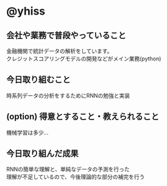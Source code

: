 # @yhiss

## 会社や業務で普段やっていること

金融機関で統計データの解析をしています。  
クレジットスコアリングモデルの開発などがメイン業務(python)

## 今日取り組むこと

時系列データの分析をするためにRNNの勉強と実装

## (option) 得意とすること・教えられること  
機械学習は多少...

## 今日取り組んだ成果

RNNの簡単な理解と、単純なデータの予測を行った  
理解が不足しているので、今後理論的な部分の補完を行う
